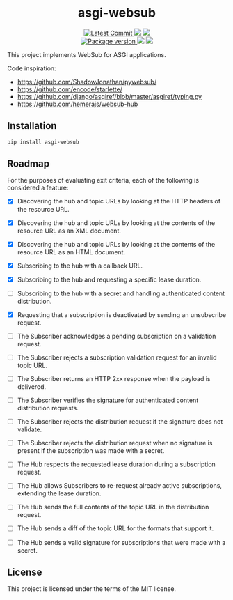 <h1 align="center">
    <strong>asgi-websub</strong>
</h1>
<p align="center">
    <a href="https://github.com/Kludex/asgi-websub" target="_blank">
        <img src="https://img.shields.io/github/last-commit/Kludex/asgi-websub" alt="Latest Commit">
    </a>
        <img src="https://img.shields.io/github/workflow/status/Kludex/asgi-websub/Test">
        <img src="https://img.shields.io/codecov/c/github/Kludex/asgi-websub">
    <br />
    <a href="https://pypi.org/project/asgi-websub" target="_blank">
        <img src="https://img.shields.io/pypi/v/asgi-websub" alt="Package version">
    </a>
    <img src="https://img.shields.io/pypi/pyversions/asgi-websub">
    <img src="https://img.shields.io/github/license/Kludex/asgi-websub">
</p>

This project implements WebSub for ASGI applications.

Code inspiration:
- https://github.com/ShadowJonathan/pywebsub/
- https://github.com/encode/starlette/
- https://github.com/django/asgiref/blob/master/asgiref/typing.py
- https://github.com/hemerajs/websub-hub

## Installation

``` bash
pip install asgi-websub
```

## Roadmap

For the purposes of evaluating exit criteria, each of the following is considered a feature:

- [X] Discovering the hub and topic URLs by looking at the HTTP headers of the resource URL.
- [X] Discovering the hub and topic URLs by looking at the contents of the resource URL as an XML document.
- [X] Discovering the hub and topic URLs by looking at the contents of the resource URL as an HTML document.
- [X] Subscribing to the hub with a callback URL.
- [X] Subscribing to the hub and requesting a specific lease duration.
- [ ] Subscribing to the hub with a secret and handling authenticated content distribution.
- [X] Requesting that a subscription is deactivated by sending an unsubscribe request.
- [ ] The Subscriber acknowledges a pending subscription on a validation request.
- [ ] The Subscriber rejects a subscription validation request for an invalid topic URL.
- [ ] The Subscriber returns an HTTP 2xx response when the payload is delivered.
- [ ] The Subscriber verifies the signature for authenticated content distribution requests.
- [ ] The Subscriber rejects the distribution request if the signature does not validate.
- [ ] The Subscriber rejects the distribution request when no signature is present if the subscription was made with a secret.
- [ ] The Hub respects the requested lease duration during a subscription request.
- [ ] The Hub allows Subscribers to re-request already active subscriptions, extending the lease duration.
- [ ] The Hub sends the full contents of the topic URL in the distribution request.
- [ ] The Hub sends a diff of the topic URL for the formats that support it.
- [ ] The Hub sends a valid signature for subscriptions that were made with a secret.


## License

This project is licensed under the terms of the MIT license.
